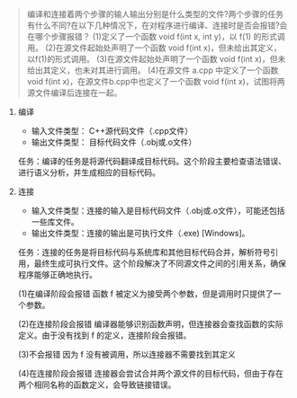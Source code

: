 > 编译和连接着两个步骤的输人输出分别是什么类型的文件?两个步骤的任务有什么不同?在以下几种情况下，在对程序进行编译、连接时是否会报错?会在哪个步骤报错？
> (1)定义了一个函数 void f(int x, int y)，以 f(1) 的形式调用。
> (2)在源文件起始处声明了一个函数 void f(int x)，但未给出其定义，以f(1)的形式调用。
> (3)在源文件起始处声明了一个函数 void f(int x)，但未给出其定义，也未对其进行调用。
> (4)在源文件 a.cpp 中定义了一个函数 void f(int x)，在源文件b.cpp中也定义了一个函数 void f(int x)，试图将两源文件编译后连接在一起。

1. 编译

   - 输入文件类型： C++源代码文件（.cpp文件）
   - 输出文件类型： 目标代码文件（.obj或.o文件）

   任务：编译的任务是将源代码翻译成目标代码。这个阶段主要检查语法错误、进行语义分析，并生成相应的目标代码。

2. 连接

   - 输入文件类型：连接的输入是目标代码文件（.obj或.o文件），可能还包括一些库文件。
   - 输出文件类型：连接的输出是可执行文件（.exe) [Windows]。

   任务：连接的任务是将目标代码与系统库和其他目标代码合并，解析符号引用，最终生成可执行文件。这个阶段解决了不同源文件之间的引用关系，确保程序能够正确地执行。

   (1)在编译阶段会报错 函数 f 被定义为接受两个参数，但是调用时只提供了一个参数。

   (2)在连接阶段会报错 编译器能够识别函数声明，但连接器会查找函数的实际定义。由于没有找到 f 的定义，连接阶段会报错。

   (3)不会报错 因为 f 没有被调用，所以连接器不需要找到其定义

   (4)在连接阶段会报错 连接器会尝试合并两个源文件的目标代码，但由于存在两个相同名称的函数定义，会导致链接错误。